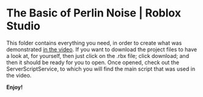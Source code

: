 # The Basic of Perlin Noise | Roblox Studio

This folder contains everything you need, in order to create what was demonstrated [in the video](https://youtu.be/yA210k9ie8Y). If you want to download the project files to have a look at, for yourself, then just click on the .rbx file; click download; and then it should be ready for you to open. Once opened, check out the ServerScriptService, to which you will find the main script that was used in the video.

**Enjoy!**
